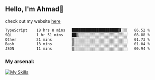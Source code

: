 
## Hello, I'm Ahmad👋

check out my website [here](https://ahmadalwi.com/)

<!--START_SECTION:waka-->

```txt
TypeScript    18 hrs 8 mins   █████████████████████▓░░░   86.52 %
SQL           1 hr 51 mins    ██▒░░░░░░░░░░░░░░░░░░░░░░   08.88 %
Other         21 mins         ▒░░░░░░░░░░░░░░░░░░░░░░░░   01.73 %
Bash          13 mins         ▒░░░░░░░░░░░░░░░░░░░░░░░░   01.04 %
JSON          11 mins         ▒░░░░░░░░░░░░░░░░░░░░░░░░   00.94 %
```

<!--END_SECTION:waka-->

### My arsenal:

[![My Skills](https://skillicons.dev/icons?i=js,ts,py,go,react,nextjs,svelte,nodejs,django,tailwind,html,css,sass,firebase,mongodb,postgres,mysql,redis,git,github,docker,vscode,figma,godot)](https://skillicons.dev)
